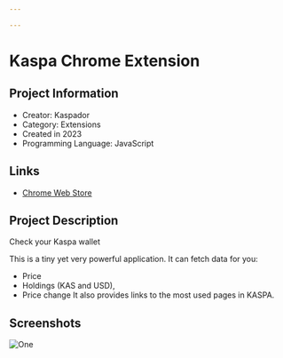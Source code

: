 ```yaml
---

---
```

# Kaspa Chrome Extension

## Project Information
<!---
Feel free to add/remove fields as you see fit.
--->
- Creator: Kaspador
- Category: Extensions
- Created in 2023
- Programming Language: JavaScript
## Links
- [Chrome Web Store](https://chrome.google.com/webstore/detail/kaspa-extension/ofpheleecokpndpjjcbgfbhkjakehklh)

## Project Description
Check your Kaspa wallet

This is a tiny yet very powerful application. It can fetch data for you: 

- Price
- Holdings (KAS and USD), 
- Price change
It also provides links to the most used pages in KASPA.

## Screenshots
![One](https://pbs.twimg.com/media/F9OyA6TaMAAL1aj?format=jpg&name=small)
